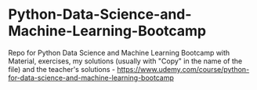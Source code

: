 # Python-Data-Science-and-Machine-Learning-Bootcamp
Repo for Python Data Science and Machine Learning Bootcamp with Material, exercises, my solutions (usually with "Copy" in the name of the file) and the teacher's solutions - https://www.udemy.com/course/python-for-data-science-and-machine-learning-bootcamp

